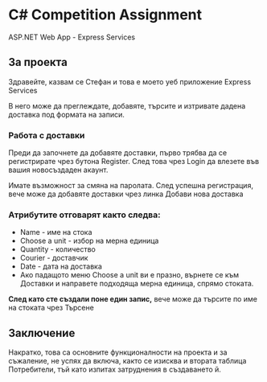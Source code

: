 # C# Competition Assignment
ASP.NET Web App - Express Services

## За проекта
Здравейте, казвам се Стефан и това е моето уеб приложение Express Services

В него може да преглеждате, добавяте, търсите и изтривате дадена доставка под формата на записи.

### Работа с доставки
Преди да започнете да добавяте доставки, първо трябва да се регистрирате чрез бутона Register. След това чрез Login да влезете във вашия новосъздаден акаунт.

Имате възможност за смяна на паролата. След успешна регистрация, вече може да добавяте доставки чрез линка Добави нова доставка

### Атрибутите отговарят както следва:

* Name - име на стока
* Choose a unit - избор на мерна единица
* Quantity - количество
* Courier - доставчик
* Date - дата на доставка
* Ако падащото меню Choose a unit ви е празно, върнете се към Доставки и направете подходяща мерна единица, спрямо стоката.

**След като сте създали поне един запис,** вече може да търсите по име на стоката чрез Търсене

## Заключение
Накратко, това са основните функционалности на проекта и за съжаление, не успях да включа, както се изисква и втората таблица Потребители, тъй като изпитах затруднения в създаването й.
